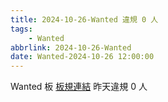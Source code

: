```yaml
---
title: 2024-10-26-Wanted 違規 0 人
tags:
    - Wanted
abbrlink: 2024-10-26-Wanted
date: Wanted-2024-10-26 12:00:00
---
```

Wanted 板 [板規連結](https://www.ptt.cc/bbs/Wanted/M.1608829773.A.D3B.html)
昨天違規 0 人
